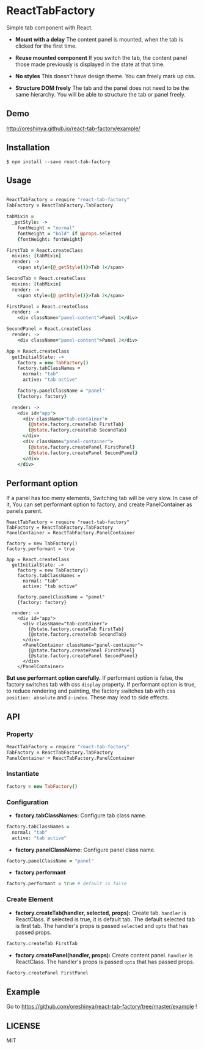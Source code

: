 # ReactTabFactory
Simple tab component with React.

- **Mount with a delay**
The content panel is mounted, when the tab is clicked for the first time.

- **Reuse mounted component**
If you switch the tab,
the content panel those made previously is displayed in the state at that time.

- **No styles**
This doesn't have design theme.
You can freely mark up css.

- **Structure DOM freely**
The tab and the panel does not need to be the same hierarchy.
You will be able to structure the tab or panel freely.

## Demo
http://oreshinya.github.io/react-tab-factory/example/

## Installation

```
$ npm install --save react-tab-factory
```

## Usage

```coffee

ReactTabFactory = require "react-tab-factory"
TabFactory = ReactTabFactory.TabFactory

tabMixin =
  _getStyle: ->
    fontWeight = "normal"
    fontWeight = "bold" if @props.selected
    {fontWeight: fontWeight}

FirstTab = React.createClass
  mixins: [tabMixin]
  render: ->
    <span style={@_getStyle()}>Tab 1</span>

SecondTab = React.createClass
  mixins: [tabMixin]
  render: ->
    <span style={@_getStyle()}>Tab 2</span>

FirstPanel = React.createClass
  render: ->
    <div className="panel-content">Panel 1</div>

SecondPanel = React.createClass
  render: ->
    <div className="panel-content">Panel 2</div>

App = React.createClass
  getInitialState: ->
    factory = new TabFactory()
    factory.tabClassNames =
      normal: "tab"
      active: "tab active"

    factory.panelClassName = "panel"
    {factory: factory}

  render: ->
    <div id="app">
      <div className="tab-container">
        {@state.factory.createTab FirstTab}
        {@state.factory.createTab SecondTab}
      </div>
      <div className="panel-container">
        {@state.factory.createPanel FirstPanel}
        {@state.factory.createPanel SecondPanel}
      </div>
    </div>
```

## Performant option
If a panel has too meny elements, Switching tab will be very slow.
In case of it, You can set performant option to factory,
and create PanelContainer as panels parent.

```
ReactTabFactory = require "react-tab-factory"
TabFactory = ReactTabFactory.TabFactory
PanelContainer = ReactTabFactory.PanelContainer

factory = new TabFactory()
factory.performant = true

App = React.createClass
  getInitialState: ->
    factory = new TabFactory()
    factory.tabClassNames =
      normal: "tab"
      active: "tab active"

    factory.panelClassName = "panel"
    {factory: factory}

  render: ->
    <div id="app">
      <div className="tab-container">
        {@state.factory.createTab FirstTab}
        {@state.factory.createTab SecondTab}
      </div>
      <PanelContainer className="panel-container">
        {@state.factory.createPanel FirstPanel}
        {@state.factory.createPanel SecondPanel}
      </div>
    </PanelContainer>
```

**But use performant option carefully.**
If performant option is false, the factory switches tab with css `display` property.
If performant option is true, to reduce rendering and painting,
the factory switches tab with css `position: absolute` and `z-index`.
These may lead to side effects.

## API
### Property
```coffee
ReactTabFactory = require "react-tab-factory"
TabFactory = ReactTabFactory.TabFactory
PanelContainer = ReactTabFactory.PanelContainer
```

### Instantiate
```coffee
factory = new TabFactory()
```

### Configuration
- **factory.tabClassNames:**
Configure tab class name.
```coffee
factory.tabClassNames =
  normal: "tab"
  active: "tab active"
```

- **factory.panelClassName:**
Configure panel class name.
```coffee
factory.panelClassName = "panel"
```

- **factory.performant**
```coffee
factory.performant = true # default is false
```

### Create Element
- **factory.createTab(handler, selected, props):**
Create tab. `handler` is ReactClass.
if selected is true, it is default tab.
The default selected tab is first tab.
The handler's props is passed `selected` and `opts` that has passed props.
```coffee
factory.createTab FirstTab
```

- **factory.createPanel(handler, props):**
Create content panel. `handler` is ReactClass.
The handler's props is passed `opts` that has passed props.
```coffee
factory.createPanel FirstPanel
```

## Example
Go to https://github.com/oreshinya/react-tab-factory/tree/master/example !

## LICENSE
MIT
